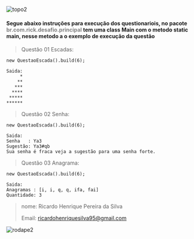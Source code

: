 ![topo2](https://user-images.githubusercontent.com/98782996/154866070-dfcbe39b-009b-499a-9fe4-23d1b641b92b.png)

#### Segue abaixo instruções para execução dos questionariois, no pacote <strong style="color:gray">br.com.rick.desafio.principal</strong> tem uma class Main com o metodo static main, nesse metodo a o exemplo de execução da questão



>Questão 01 Escadas:
>

```
new QuestaoEscada().build(6);

Saida:
     *
    **
   ***
  ****
 *****
******
```

>Questão 02 Senha:
>

```
new QuestaoEscada().build(6);

Saida:
Senha   : Ya3
Sugestão: Ya3#qb
Sua senha é fraca veja a sugestão para uma senha forte.
```

>Questão 03 Anagrama:
>

```
new QuestaoEscada().build(6);

Saida:
Anagramas : [i, i, q, q, ifa, fai]
Quantidade: 3
```

> nome: Ricardo Henrique Pereira da Silva 
> 
> Email: ricardohenriquesilva95@gmail.com

![rodape2](https://user-images.githubusercontent.com/98782996/154866099-a8ebc262-dc03-42e2-961c-ff95c4ae6fa1.png)


